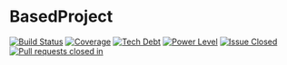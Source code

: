 # BasedProject 
[![Build Status](https://travis-ci.org/dsbissett/BasedProject.svg?branch=master)](https://travis-ci.org/dsbissett/BasedProject) [![Coverage](https://img.shields.io/coveralls/jekyll/jekyll.svg)](https://www.coveralls.io) [![Tech Debt](https://img.shields.io/sonar/http/sonar.qatools.ru/ru.yandex.qatools.allure:allure-core/tech_debt.svg)](http://www.sonarqube.org) [![Power Level](https://img.shields.io/badge/Power%20Level-%3E9000-33CC33.svg)](http://i.imgur.com/YG5ZW83.gif)
[![Issue Closed](http://issuestats.com/github/dsbissett/BasedProject/badge/issue?style=flat-square)](http://issuestats.com/github/dsbissett/BasedProject/badge/issue?style=flat-square)
[![Pull requests closed in](http://issuestats.com/github/dsbissett/BasedProject/badge/pr?style=flat-square)](http://issuestats.com/github/dsbissett/BasedProject/badge/pr?style=flat-square)
